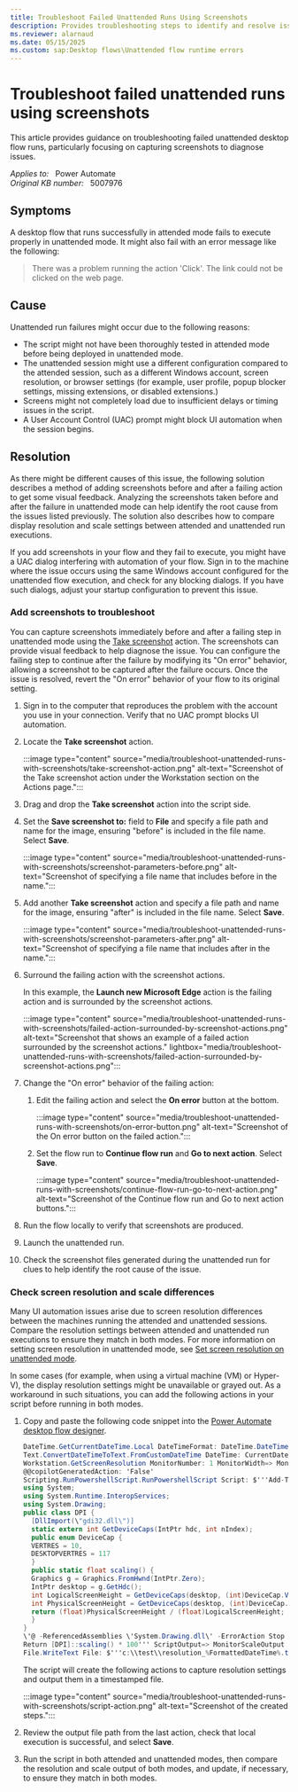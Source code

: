 ```yaml
---
title: Troubleshoot Failed Unattended Runs Using Screenshots
description: Provides troubleshooting steps to identify and resolve issues causing unattended runs to fail in Microsoft Power Automate.
ms.reviewer: alarnaud
ms.date: 05/15/2025
ms.custom: sap:Desktop flows\Unattended flow runtime errors
---
```

# Troubleshoot failed unattended runs using screenshots

This article provides guidance on troubleshooting failed unattended desktop flow runs, particularly focusing on capturing screenshots to diagnose issues.

_Applies to:_ &nbsp; Power Automate  
_Original KB number:_ &nbsp; 5007976  

## Symptoms

A desktop flow that runs successfully in attended mode fails to execute properly in unattended mode. It might also fail with an error message like the following:

> There was a problem running the action 'Click'. The link could not be clicked on the web page.

## Cause

Unattended run failures might occur due to the following reasons:

- The script might not have been thoroughly tested in attended mode before being deployed in unattended mode.
- The unattended session might use a different configuration compared to the attended session, such as a different Windows account, screen resolution, or browser settings (for example, user profile, popup blocker settings, missing extensions, or disabled extensions.)
- Screens might not completely load due to insufficient delays or timing issues in the script.
- A User Account Control (UAC) prompt might block UI automation when the session begins.

## Resolution

As there might be different causes of this issue, the following solution describes a method of adding screenshots before and after a failing action to get some visual feedback. Analyzing the screenshots taken before and after the failure in unattended mode can help identify the root cause from the issues listed previously. The solution also describes how to compare display resolution and scale settings between attended and unattended run executions.

If you add screenshots in your flow and they fail to execute, you might have a UAC dialog interfering with automation of your flow. Sign in to the machine where the issue occurs using the same Windows account configured for the unattended flow execution, and check for any blocking dialogs. If you have such dialogs, adjust your startup configuration to prevent this issue.

### Add screenshots to troubleshoot

You can capture screenshots immediately before and after a failing step in unattended mode using the [Take screenshot](/power-automate/desktop-flows/actions-reference/workstation#takescreenshotbase) action. The screenshots can provide visual feedback to help diagnose the issue. You can configure the failing step to continue after the failure by modifying its "On error" behavior, allowing a screenshot to be captured after the failure occurs. Once the issue is resolved, revert the "On error" behavior of your flow to its original setting.

1. Sign in to the computer that reproduces the problem with the account you use in your connection. Verify that no UAC prompt blocks UI automation.

1. Locate the **Take screenshot** action.

   :::image type="content" source="media/troubleshoot-unattended-runs-with-screenshots/take-screenshot-action.png" alt-text="Screenshot of the Take screenshot action under the Workstation section on the Actions page.":::

1. Drag and drop the **Take screenshot** action into the script side.

1. Set the **Save screenshot to:** field to **File** and specify a file path and name for the image, ensuring "before" is included in the file name. Select **Save**.

   :::image type="content" source="media/troubleshoot-unattended-runs-with-screenshots/screenshot-parameters-before.png" alt-text="Screenshot of specifying a file name that includes before in the name.":::

1. Add another **Take screenshot** action and specify a file path and name for the image, ensuring "after" is included in the file name. Select **Save**.

   :::image type="content" source="media/troubleshoot-unattended-runs-with-screenshots/screenshot-parameters-after.png" alt-text="Screenshot of specifying a file name that includes after in the name.":::

1. Surround the failing action with the screenshot actions.

   In this example, the **Launch new Microsoft Edge** action is the failing action and is surrounded by the screenshot actions.

   :::image type="content" source="media/troubleshoot-unattended-runs-with-screenshots/failed-action-surrounded-by-screenshot-actions.png" alt-text="Screenshot that shows an example of a failed action surrounded by the screenshot actions." lightbox="media/troubleshoot-unattended-runs-with-screenshots/failed-action-surrounded-by-screenshot-actions.png":::

1. Change the "On error" behavior of the failing action:

   1. Edit the failing action and select the **On error** button at the bottom.

      :::image type="content" source="media/troubleshoot-unattended-runs-with-screenshots/on-error-button.png" alt-text="Screenshot of the On error button on the failed action.":::

   1. Set the flow run to **Continue flow run** and **Go to next action**. Select **Save**.

      :::image type="content" source="media/troubleshoot-unattended-runs-with-screenshots/continue-flow-run-go-to-next-action.png" alt-text="Screenshot of the Continue flow run and Go to next action buttons.":::

1. Run the flow locally to verify that screenshots are produced.
1. Launch the unattended run.
1. Check the screenshot files generated during the unattended run for clues to help identify the root cause of the issue.

### Check screen resolution and scale differences

Many UI automation issues arise due to screen resolution differences between the machines running the attended and unattended sessions. Compare the resolution settings between attended and unattended run executions to ensure they match in both modes. For more information on setting screen resolution in unattended mode, see [Set screen resolution on unattended mode](/power-automate/desktop-flows/how-to/set-screen-resolution-unattended-mode).

In some cases (for example, when using a virtual machine (VM) or Hyper-V), the display resolution settings might be unavailable or grayed out. As a workaround in such situations, you can add the following actions in your script before running in both modes.

1. Copy and paste the following code snippet into the [Power Automate desktop flow designer](/power-automate/desktop-flows/flow-designer).

    ```csharp
    DateTime.GetCurrentDateTime.Local DateTimeFormat: DateTime.DateTimeFormat.DateAndTime CurrentDateTime=> CurrentDateTime
    Text.ConvertDateTimeToText.FromCustomDateTime DateTime: CurrentDateTime CustomFormat: $'''yyyy_MM_dd_hh_mm_ss''' Result=> FormattedDateTime
    Workstation.GetScreenResolution MonitorNumber: 1 MonitorWidth=> MonitorWidth MonitorHeight=> MonitorHeight MonitorBitCount=> MonitorBitCount MonitorFrequency=> MonitorFrequency
    @@copilotGeneratedAction: 'False'
    Scripting.RunPowershellScript.RunPowershellScript Script: $'''Add-Type @\'
    using System; 
    using System.Runtime.InteropServices;
    using System.Drawing;
    public class DPI {  
      [DllImport(\"gdi32.dll\")]
      static extern int GetDeviceCaps(IntPtr hdc, int nIndex);
      public enum DeviceCap {
      VERTRES = 10,
      DESKTOPVERTRES = 117
      }
      public static float scaling() {
      Graphics g = Graphics.FromHwnd(IntPtr.Zero);
      IntPtr desktop = g.GetHdc();
      int LogicalScreenHeight = GetDeviceCaps(desktop, (int)DeviceCap.VERTRES);
      int PhysicalScreenHeight = GetDeviceCaps(desktop, (int)DeviceCap.DESKTOPVERTRES);
      return (float)PhysicalScreenHeight / (float)LogicalScreenHeight;
      }
    }
    \'@ -ReferencedAssemblies \'System.Drawing.dll\' -ErrorAction Stop
    Return [DPI]::scaling() * 100''' ScriptOutput=> MonitorScaleOutput
    File.WriteText File: $'''c:\\test\\resolution_%FormattedDateTime%.txt''' TextToWrite: $'''height: %MonitorHeight% width: %MonitorWidth% frequency: %MonitorFrequency% bitCount: %MonitorBitCount% scale: %MonitorScaleOutput%''' AppendNewLine: True IfFileExists: File.IfFileExists.Overwrite Encoding: File.FileEncoding.Unicode
    ```

   The script will create the following actions to capture resolution settings and output them in a timestamped file.

   :::image type="content" source="media/troubleshoot-unattended-runs-with-screenshots/script-action.png" alt-text="Screenshot of the created steps.":::

1. Review the output file path from the last action, check that local execution is successful, and select **Save**.

1. Run the script in both attended and unattended modes, then compare the resolution and scale output of both modes, and update, if necessary, to ensure they match in both modes.
